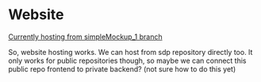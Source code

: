 # Website
[Currently hosting from simpleMockup_1 branch](https://sdp-team-22.github.io/website/)

So, website hosting works. We can host from sdp repository directly too.
It only works for public repositories though, so maybe we can connect this public repo frontend to private backend? (not sure how to do this yet)
